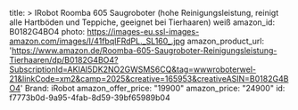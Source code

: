 title: >
  IRobot Roomba 605 Saugroboter (hohe Reinigungsleistung, reinigt alle Hartböden und Teppiche,
  geeignet bei Tierhaaren) weiß
amazon_id: B0182G4BO4
photo: https://images-eu.ssl-images-amazon.com/images/I/41fbqIFRdPL._SL160_.jpg
amazon_product_url: 'https://www.amazon.de/Roomba-605-Saugroboter-Reinigungsleistung-Tierhaaren/dp/B0182G4BO4?SubscriptionId=AKIAI5DK2NO2GWSMS6CQ&tag=wwwroboterwel-21&linkCode=xm2&camp=2025&creative=165953&creativeASIN=B0182G4BO4'
Brand: iRobot
amazon_offer_price: "19900"
amazon_price: "24900"
id: f7773b0d-9a95-4fab-8d59-39bf65989b04

